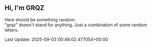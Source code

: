 ## Hi, I'm GRQZ
Here should be something random:  
"grqz" doesn't stand for anything. Just a combination of some random letters.


Last Update: 2025-09-03 00:48:02.477054+00:00
